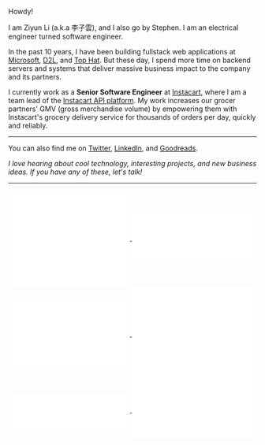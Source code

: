 Howdy!

I am Ziyun Li (a.k.a 李子雲), and I also go by Stephen. I am an electrical engineer turned software engineer.

In the past 10 years, I have been building fullstack web applications at [Microsoft](https://www.microsoft.com/), [D2L](https://www.d2l.com/), and [Top Hat](https://tophat.com/). But these day, I spend more time on backend servers and systems that deliver massive business impact to the company and its partners.

I currently work as a **Senior Software Engineer** at [Instacart](https://www.instacart.com/), where I am a team lead of the [Instacart API platform](https://docs.instacart.com/connect).
My work increases our grocer partners' GMV (gross merchandise volume) by empowering them with Instacart's grocery delivery service for thousands of orders per day, quickly and reliably.

---

You can also find me on [Twitter](https://twitter.com/ziyun_li), [LinkedIn](https://www.linkedin.com/in/ziyun-li-b1488425/), and [Goodreads](https://www.goodreads.com/user/show/38527571-ziyun).

*I love hearing about cool technology, interesting projects, and new business ideas. If you have any of these, let's talk!*

---

<a href="https://github.com/ziyunli">
  <img align="center" width="49%" src="./github-habits.svg" />
</a>

<a href="https://github.com/ziyunli">
  <img align="center" width="49%" src="./iso_calender.svg" />
</a>

<a href="https://github.com/ziyunli">
    <img align="center" width="49%" src="./issue_pr_lang.svg" />
</a>

<a href="https://github.com/ziyunli">
    <img align="center" width="49%" src="./github-habits.svg" />
</a>

<a href="https://github.com/ziyunli">
  <img align="center" width="49%" src="./acti_comm.svg" />
</a>

<a href="https://github.com/ziyunli">
    <img align="center" width="49%" src="./achievements.svg" />
</a>
